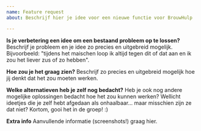 ```yaml
---
name: Feature request
about: Beschrijf hier je idee voor een nieuwe functie voor BrouwHulp

---
```


**Is je verbetering een idee om een bestaand probleem op te lossen?**
Beschrijf je probleem en je idee zo precies en uitgebreid mogelijk. Bijvoorbeeld: "tijdens het maischen loop ik altijd tegen dit of dat aan en ik zou het liever zus of zo hebben".

**Hoe zou je het graag zien?**
Beschrijf zo precies en uitgebreid mogelijk hoe jij denkt dat het zou moeten werken.

**Welke alternatieven heb je zelf nog bedacht?**
Heb je ook nog andere mogelijke oplossingen bedacht hoe het zou kunnen werken? Wellicht ideetjes die je zelf hebt afgedaan als onhaalbaar... maar misschien zijn ze dat niet? Kortom, gooi het in de groep! :)

**Extra info**
Aanvullende informatie (screenshots!) graag hier.
